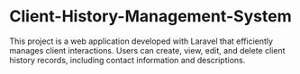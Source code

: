 # Client-History-Management-System
This project is a web application developed with Laravel that efficiently manages client interactions. Users can create, view, edit, and delete client history records, including contact information and descriptions.
